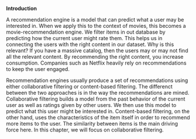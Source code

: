 **Introduction**

A recommendation engine is a model that can predict what a user may be interested in.
When we apply this to the context of movies, this becomes a movie-recommendation engine.
We filter items in out database by predicting how the current user might rate them. This
helps us in connecting the users with the right content in our dataset. Why is this relevant?
If you have a massive catalog, then the users may or may not find all the relevant content.
By recommending the right content, you increase consumption. Companies such as Netflix
heavily rely on recommendations to keep the user engaged.

Recommendation engines usually produce a set of recommendations using either
collaborative filtering or content-based filtering. The differenct between the two approaches
is in the way the recommendations are mined. Collaborative filtering builds a model from the 
past behavior of the current user as well as ratings given by other users. We then use this
model to predict what this user might be interested in. Content-based filtering, on the other
hand, uses the characteristics of the item itself in order to recommend more items to the user.
The similarity between items is the main driving force here. In this chapter, we will focus on
collaborative filtering.
